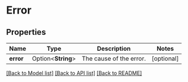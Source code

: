 # Error

## Properties

Name | Type | Description | Notes
------------ | ------------- | ------------- | -------------
**error** | Option<**String**> | The cause of the error. | [optional]

[[Back to Model list]](../README.md#documentation-for-models) [[Back to API list]](../README.md#documentation-for-api-endpoints) [[Back to README]](../README.md)



